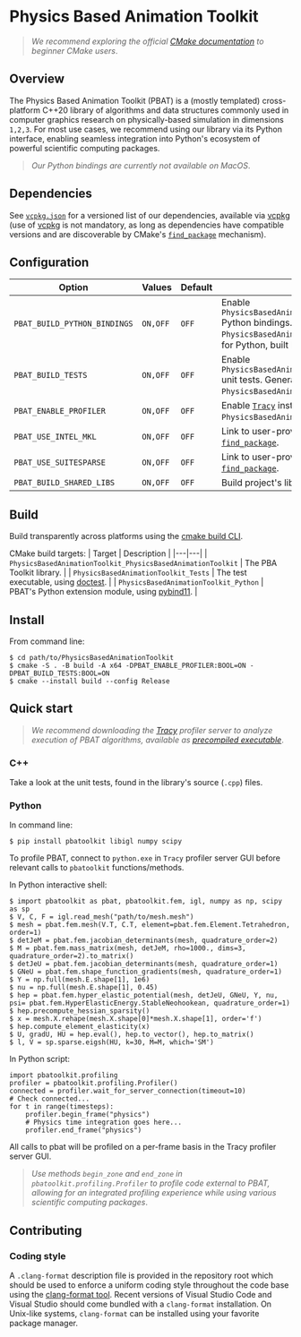 # Physics Based Animation Toolkit

> *We recommend exploring the official [CMake documentation](https://cmake.org/cmake/help/latest/) to beginner CMake users*.

## Overview

The Physics Based Animation Toolkit (PBAT) is a (mostly templated) cross-platform C++20 library of algorithms and data structures commonly used in computer graphics research on physically-based simulation in dimensions `1,2,3`. For most use cases, we recommend using our library via its Python interface, enabling seamless integration into Python's ecosystem of powerful scientific computing packages. 

> *Our Python bindings are currently *not* available on MacOS*.

## Dependencies

See [`vcpkg.json`](./vcpkg.json) for a versioned list of our dependencies, available via [vcpkg](https://github.com/microsoft/vcpkg) (use of [vcpkg](https://github.com/microsoft/vcpkg) is not mandatory, as long as dependencies have compatible versions and are discoverable by CMake's [`find_package`](https://cmake.org/cmake/help/latest/command/find_package.html) mechanism).

## Configuration

| Option | Values | Default | Description |
|---|---|---|---|
| `PBAT_BUILD_PYTHON_BINDINGS` | `ON,OFF` | `OFF` | Enable `PhysicsBasedAnimationToolkit_PhysicsBasedAnimationToolkit` Python bindings. Generates the CMake target `PhysicsBasedAnimationToolkit_Python`, an extension module for Python, built by this project. |
| `PBAT_BUILD_TESTS` | `ON,OFF` | `OFF` | Enable `PhysicsBasedAnimationToolkit_PhysicsBasedAnimationToolkit` unit tests. Generates the CMake target executable `PhysicsBasedAnimationToolkit_Tests`, built by this project. |
| `PBAT_ENABLE_PROFILER` | `ON,OFF` | `OFF` | Enable [`Tracy`](https://github.com/wolfpld/tracy) instrumentation profiling in built `PhysicsBasedAnimationToolkit_PhysicsBasedAnimationToolkit`. |
| `PBAT_USE_INTEL_MKL` | `ON,OFF` | `OFF` | Link to user-provided [Intel MKL](https://www.intel.com/content/www/us/en/developer/tools/oneapi/onemkl.html) installation via CMake's [`find_package`](https://cmake.org/cmake/help/latest/command/find_package.html). |
| `PBAT_USE_SUITESPARSE` | `ON,OFF` | `OFF` | Link to user-provided [SuiteSparse](https://github.com/DrTimothyAldenDavis/SuiteSparse) installation via CMake's [`find_package`](https://cmake.org/cmake/help/latest/command/find_package.html). |
| `PBAT_BUILD_SHARED_LIBS` | `ON,OFF` | `OFF` | Build project's library targets as shared/dynamic. |

## Build

Build transparently across platforms using the [cmake build CLI](https://cmake.org/cmake/help/latest/manual/cmake.1.html#build-a-project). 

CMake build targets:
| Target | Description |
|---|---|
| `PhysicsBasedAnimationToolkit_PhysicsBasedAnimationToolkit` | The PBA Toolkit library. |
| `PhysicsBasedAnimationToolkit_Tests` | The test executable, using [doctest](https://github.com/doctest/doctest). |
| `PhysicsBasedAnimationToolkit_Python` | PBAT's Python extension module, using [pybind11](https://github.com/pybind/pybind11). |

## Install

From command line:
```
$ cd path/to/PhysicsBasedAnimationToolkit
$ cmake -S . -B build -A x64 -DPBAT_ENABLE_PROFILER:BOOL=ON -DPBAT_BUILD_TESTS:BOOL=ON
$ cmake --install build --config Release
```

## Quick start

> *We recommend downloading the [Tracy](https://github.com/wolfpld/tracy) profiler server to analyze execution of PBAT algorithms, available as [precompiled executable](https://github.com/wolfpld/tracy/releases)*.

### C++

Take a look at the unit tests, found in the library's source (`.cpp`) files.

### Python

In command line:
```
$ pip install pbatoolkit libigl numpy scipy
```

To profile PBAT, connect to `python.exe` in `Tracy` profiler server GUI before relevant calls to `pbatoolkit` functions/methods.

In Python interactive shell:
```
$ import pbatoolkit as pbat, pbatoolkit.fem, igl, numpy as np, scipy as sp
$ V, C, F = igl.read_mesh("path/to/mesh.mesh")
$ mesh = pbat.fem.mesh(V.T, C.T, element=pbat.fem.Element.Tetrahedron, order=1)
$ detJeM = pbat.fem.jacobian_determinants(mesh, quadrature_order=2)
$ M = pbat.fem.mass_matrix(mesh, detJeM, rho=1000., dims=3, quadrature_order=2).to_matrix()
$ detJeU = pbat.fem.jacobian_determinants(mesh, quadrature_order=1)
$ GNeU = pbat.fem.shape_function_gradients(mesh, quadrature_order=1)
$ Y = np.full(mesh.E.shape[1], 1e6)
$ nu = np.full(mesh.E.shape[1], 0.45)
$ hep = pbat.fem.hyper_elastic_potential(mesh, detJeU, GNeU, Y, nu, psi= pbat.fem.HyperElasticEnergy.StableNeohookean, quadrature_order=1)
$ hep.precompute_hessian_sparsity()
$ x = mesh.X.rehape(mesh.X.shape[0]*mesh.X.shape[1], order='f')
$ hep.compute_element_elasticity(x)
$ U, gradU, HU = hep.eval(), hep.to_vector(), hep.to_matrix()
$ l, V = sp.sparse.eigsh(HU, k=30, M=M, which='SM')
```

In Python script:
```
import pbatoolkit.profiling
profiler = pbatoolkit.profiling.Profiler()
connected = profiler.wait_for_server_connection(timeout=10)
# Check connected...
for t in range(timesteps):
    profiler.begin_frame("physics")
    # Physics time integration goes here...
    profiler.end_frame("physics")
```
All calls to pbat will be profiled on a per-frame basis in the Tracy profiler server GUI.

> *Use methods `begin_zone` and `end_zone` in `pbatoolkit.profiling.Profiler` to profile code external to PBAT, allowing for an integrated profiling experience while using various scientific computing packages*.

## Contributing

### Coding style

A `.clang-format` description file is provided in the repository root which should be used to enforce a uniform coding style throughout the code base using the [clang-format tool](https://releases.llvm.org/12.0.0/tools/clang/docs/ClangFormatStyleOptions.html). Recent versions of Visual Studio Code and Visual Studio should come bundled with a `clang-format` installation. On Unix-like systems, `clang-format` can be installed using your favorite package manager.
